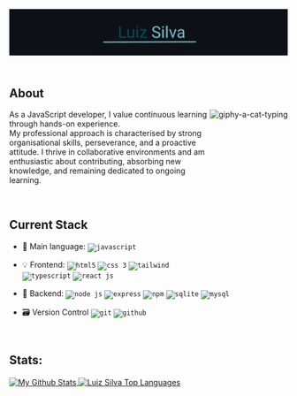 <header>
<img align="center" src="src/resources/images/header.png" alt="Luiz-Silva"/>  
</header>

## About
<img align="right" height="300" src="https://media.giphy.com/media/WUlplcMpOCEmTGBtBW/giphy.gif" alt="giphy-a-cat-typing">
<p align="left">
As a JavaScript developer, I value continuous learning through hands-on experience. 
<br>My professional approach is characterised by strong organisational skills, perseverance, and a proactive attitude. I thrive in collaborative environments and am enthusiastic about contributing, absorbing new knowledge, and remaining dedicated to ongoing learning.
</p>
<br/>


## Current Stack

- 📌 Main language: <code><img title="JavaScript" alt="javascript" width="30px" src="https://cdn.jsdelivr.net/gh/devicons/devicon/icons/javascript/javascript-original.svg" /></code>

- :bulb: Frontend: <code><img title="HTML 5" alt="html5" width="30px" src="https://cdn.jsdelivr.net/gh/devicons/devicon/icons/html5/html5-original.svg" /></code>
<code><img title="CSS 3" alt="css 3" width="30px" src="https://cdn.jsdelivr.net/gh/devicons/devicon/icons/css3/css3-original.svg" /></code>
<code><img title="Tailwind" alt="tailwind" width="30px" src="https://cdn.jsdelivr.net/gh/devicons/devicon/icons/tailwindcss/tailwindcss-plain.svg" /></code> 
<code><img title="Typescript" alt="typescript" width="30px" src="https://cdn.jsdelivr.net/gh/devicons/devicon/icons/typescript/typescript-original.svg" /></code>
<code><img title="ReactJS" alt="react js" width="30px" src="https://cdn.jsdelivr.net/gh/devicons/devicon/icons/react/react-original.svg" /></code> 

- 📡 Backend: <code><img title="NodeJS" alt="node js" width="30px" src="https://cdn.jsdelivr.net/gh/devicons/devicon/icons/nodejs/nodejs-original.svg" /></code>
<code><img title="Express" alt="express" width="30px" src="https://skillicons.dev/icons?i=express" /></code>
<code><img title="NPM" alt="npm" width="30px" src="https://cdn.jsdelivr.net/gh/devicons/devicon/icons/npm/npm-original-wordmark.svg" /></code>
<code><img title="Sqlite" alt="sqlite" width="30px" src="https://cdn.jsdelivr.net/gh/devicons/devicon/icons/sqlite/sqlite-original.svg" /></code>
<code><img title="MySQL" alt="mysql" width="30px" src="https://cdn.jsdelivr.net/gh/devicons/devicon/icons/mysql/mysql-original.svg" /></code>

- 🗃 Version Control
<code><img title="Git" alt="git" width="30px" src="https://cdn.jsdelivr.net/gh/devicons/devicon/icons/git/git-original.svg" /></code>
<code><img title="GitHub" alt="github" width="30px" src="https://skillicons.dev/icons?i=github" /></code>  

<br/>

## Stats:

<a href="https://github.com/anuraghazra/github-readme-stats">
  <img height=180 align="center" alt="My Github Stats" src="https://github-readme-stats.vercel.app/api/?username=afsilvaluiz&count_private=true&show_icons=true&rank_icon=github&theme=react&hide_border=true&bg_color=1F222E&title_color=21838E&icon_color=21838E" />
</a> 
<a href="https://github.com/anuraghazra/github-readme-stats">
  <img height=180 align="center" alt="Luiz Silva Top Languages" src="https://github-readme-stats.vercel.app/api/top-langs/?username=afsilvaluiz&langs_count=8&layout=compact&theme=react&hide_border=true&bg_color=1F222E&title_color=21838E&icon_color=F8D866" />
</a>
